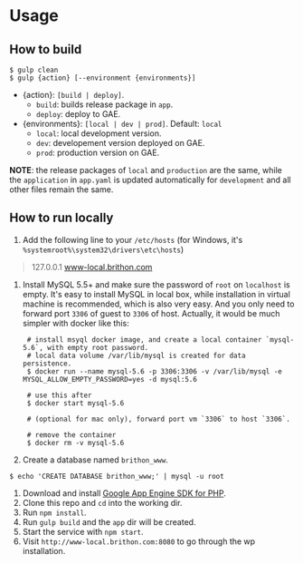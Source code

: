 # Usage

## How to build
```shell
$ gulp clean
$ gulp {action} [--environment {environments}]
```

* {action}:  `[build | deploy]`.
  + `build`: builds release package in `app`.
  + `deploy`: deploy to GAE.
* {environments}: `[local | dev | prod]`. Default: `local`
  + `local`: local development version.
  + `dev`: developement version deployed on GAE.
  + `prod`: production version on GAE.

**NOTE**: the release packages of `local` and `production` are the same, while the `application` in `app.yaml` is updated automatically for `development` and all other files remain the same.

## How to run locally
1. Add the following line to your `/etc/hosts` (for Windows, it's `%systemroot%\system32\drivers\etc\hosts`)

  > 127.0.0.1 www-local.brithon.com
1. Install MySQL 5.5+ and make sure the password of `root` on `localhost` is empty.
   It's easy to install MySQL in local box, while installation in virtual machine is recommended, which is also very easy. And you only need to forward port `3306` of guest to `3306` of host. Actually, it would be much simpler with docker like this:

   ```shell
    # install msyql docker image, and create a local container `mysql-5.6`, with empty root password.
    # local data volume /var/lib/mysql is created for data persistence.
    $ docker run --name mysql-5.6 -p 3306:3306 -v /var/lib/mysql -e MYSQL_ALLOW_EMPTY_PASSWORD=yes -d mysql:5.6

    # use this after
    $ docker start mysql-5.6

    # (optional for mac only), forward port vm `3306` to host `3306`. 

    # remove the container
    $ docker rm -v mysql-5.6
   ```
1. Create a database named `brithon_www`.

  ```shell
$ echo 'CREATE DATABASE brithon_www;' | mysql -u root
  ```
1. Download and install [Google App Engine SDK for PHP](https://cloud.google.com/appengine/downloads).
1. Clone this repo and `cd` into the working dir.
1. Run `npm install`.
1. Run `gulp build` and the `app` dir will be created.
1. Start the service with `npm start`.
1. Visit `http://www-local.brithon.com:8080` to go through the wp installation.
